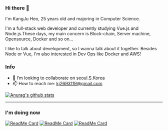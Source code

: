 ### Hi there 👋

I'm KangJu Heo, 25 years old and majoring in Computer Science.

I'm a full-stack web developer and currently studying Vue.js and Node.js.These days, my main concern is Block-chain, Server machine, Opensource, Docker and so on...

I like to talk about development, so I wanna talk about it together. Besides Node or Vue, I'm also interested in Dev Ops like Docker and AWS!

### Info

- 👯 I’m looking to collaborate on seoul.S.Korea
- 📫 How to reach me: kj2693119@gmail.com


[![Anurag's github stats](https://github-readme-stats.vercel.app/api?username=cozy-ho&show_icons=true&theme=radical)](https://github.com/anuraghazra/github-readme-stats)

---

### I'm doing now

[![ReadMe Card](https://github-readme-stats.vercel.app/api/pin/?username=cozy-ho&repo=oh_my_pos)](https://github.com/anuraghazra/github-readme-stats)
[![ReadMe Card](https://github-readme-stats.vercel.app/api/pin/?username=byun618&repo=UFO)](https://github.com/anuraghazra/github-readme-stats)
[![ReadMe Card](https://github-readme-stats.vercel.app/api/pin/?username=cozy-ho&repo=Cozy-Ho.github.io)](https://github.com/anuraghazra/github-readme-stats)
